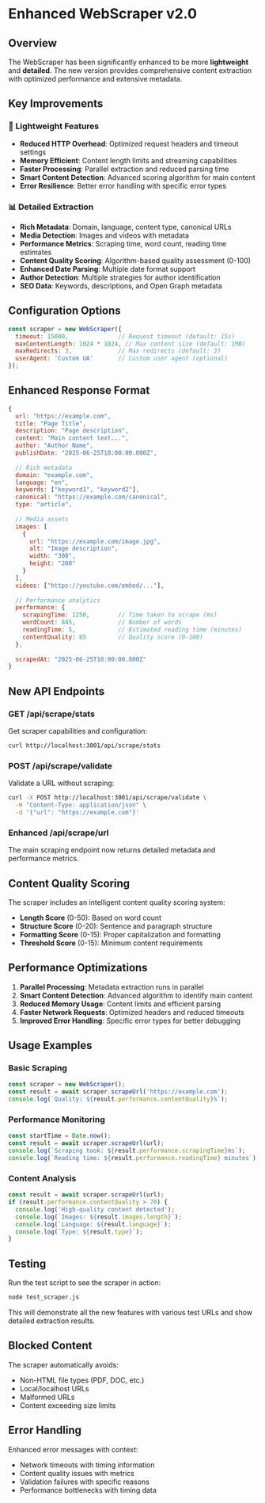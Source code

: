 # Enhanced WebScraper v2.0

## Overview

The WebScraper has been significantly enhanced to be more **lightweight** and **detailed**. The new version provides comprehensive content extraction with optimized performance and extensive metadata.

## Key Improvements

### 🚀 Lightweight Features

- **Reduced HTTP Overhead**: Optimized request headers and timeout settings
- **Memory Efficient**: Content length limits and streaming capabilities
- **Faster Processing**: Parallel extraction and reduced parsing time
- **Smart Content Detection**: Advanced scoring algorithm for main content
- **Error Resilience**: Better error handling with specific error types

### 📊 Detailed Extraction

- **Rich Metadata**: Domain, language, content type, canonical URLs
- **Media Detection**: Images and videos with metadata
- **Performance Metrics**: Scraping time, word count, reading time estimates
- **Content Quality Scoring**: Algorithm-based quality assessment (0-100)
- **Enhanced Date Parsing**: Multiple date format support
- **Author Detection**: Multiple strategies for author identification
- **SEO Data**: Keywords, descriptions, and Open Graph metadata

## Configuration Options

```javascript
const scraper = new WebScraper({
  timeout: 15000,              // Request timeout (default: 15s)
  maxContentLength: 1024 * 1024, // Max content size (default: 1MB)
  maxRedirects: 3,             // Max redirects (default: 3)
  userAgent: 'Custom UA'       // Custom user agent (optional)
});
```

## Enhanced Response Format

```javascript
{
  url: "https://example.com",
  title: "Page Title",
  description: "Page description",
  content: "Main content text...",
  author: "Author Name",
  publishDate: "2025-06-25T10:00:00.000Z",
  
  // Rich metadata
  domain: "example.com",
  language: "en",
  keywords: ["keyword1", "keyword2"],
  canonical: "https://example.com/canonical",
  type: "article",
  
  // Media assets
  images: [
    {
      url: "https://example.com/image.jpg",
      alt: "Image description",
      width: "300",
      height: "200"
    }
  ],
  videos: ["https://youtube.com/embed/..."],
  
  // Performance analytics
  performance: {
    scrapingTime: 1250,        // Time taken to scrape (ms)
    wordCount: 845,            // Number of words
    readingTime: 5,            // Estimated reading time (minutes)
    contentQuality: 85         // Quality score (0-100)
  },
  
  scrapedAt: "2025-06-25T10:00:00.000Z"
}
```

## New API Endpoints

### GET /api/scrape/stats

Get scraper capabilities and configuration:

```bash
curl http://localhost:3001/api/scrape/stats
```

### POST /api/scrape/validate

Validate a URL without scraping:

```bash
curl -X POST http://localhost:3001/api/scrape/validate \
  -H "Content-Type: application/json" \
  -d '{"url": "https://example.com"}'
```

### Enhanced /api/scrape/url

The main scraping endpoint now returns detailed metadata and performance metrics.

## Content Quality Scoring

The scraper includes an intelligent content quality scoring system:

- **Length Score** (0-50): Based on word count
- **Structure Score** (0-20): Sentence and paragraph structure
- **Formatting Score** (0-15): Proper capitalization and formatting
- **Threshold Score** (0-15): Minimum content requirements

## Performance Optimizations

1. **Parallel Processing**: Metadata extraction runs in parallel
2. **Smart Content Detection**: Advanced algorithm to identify main content
3. **Reduced Memory Usage**: Content limits and efficient parsing
4. **Faster Network Requests**: Optimized headers and reduced timeouts
5. **Improved Error Handling**: Specific error types for better debugging

## Usage Examples

### Basic Scraping

```javascript
const scraper = new WebScraper();
const result = await scraper.scrapeUrl('https://example.com');
console.log(`Quality: ${result.performance.contentQuality}%`);
```

### Performance Monitoring

```javascript
const startTime = Date.now();
const result = await scraper.scrapeUrl(url);
console.log(`Scraping took: ${result.performance.scrapingTime}ms`);
console.log(`Reading time: ${result.performance.readingTime} minutes`);
```

### Content Analysis

```javascript
const result = await scraper.scrapeUrl(url);
if (result.performance.contentQuality > 70) {
  console.log('High-quality content detected');
  console.log(`Images: ${result.images.length}`);
  console.log(`Language: ${result.language}`);
  console.log(`Type: ${result.type}`);
}
```

## Testing

Run the test script to see the scraper in action:

```bash
node test_scraper.js
```

This will demonstrate all the new features with various test URLs and show detailed extraction results.

## Blocked Content

The scraper automatically avoids:

- Non-HTML file types (PDF, DOC, etc.)
- Local/localhost URLs
- Malformed URLs
- Content exceeding size limits

## Error Handling

Enhanced error messages with context:

- Network timeouts with timing information
- Content quality issues with metrics
- Validation failures with specific reasons
- Performance bottlenecks with timing data
